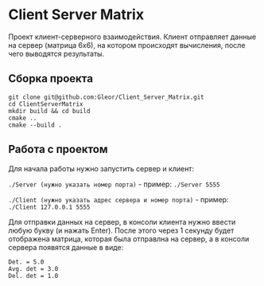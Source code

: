 # Client Server Matrix
Проект клиент-серверного взаимодействия. Клиент отправляет данные на сервер (матрица 6х6), на котором происходят вычисления, после чего выводятся результаты.

## Сборка проекта

```
git clone git@github.com:Gleor/Client_Server_Matrix.git
cd ClientServerMatrix
mkdir build && cd build
cmake ..  
cmake --build .
```
## Работа с проектом

Для начала работы нужно запустить сервер и клиент: 

`./Server (нужно указать номер порта)` - пример: `./Server 5555`

`./Client (нужно указать адрес сервера и номер порта)` - пример: `./Client 127.0.0.1 5555`

Для отправки данных на сервер, в консоли клиента нужно ввести любую букву (и нажать Enter). После этого через 1 секунду будет отображена матрица, которая была отправлна на сервер, а в консоли сервера появятся данные в виде:

```
Det. = 5.0
Avg. det = 3.0
Del. det = 1.0
```
